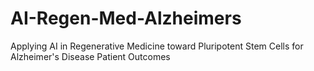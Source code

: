 # AI-Regen-Med-Alzheimers
Applying AI in Regenerative Medicine toward Pluripotent Stem Cells for Alzheimer's Disease Patient Outcomes
